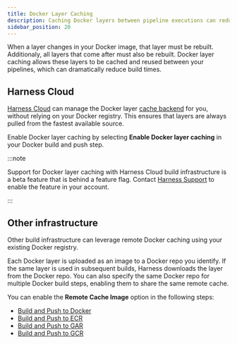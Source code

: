 ```yaml
---
title: Docker Layer Caching
description: Caching Docker layers between pipeline executions can reduce build times.
sidebar_position: 20
---
```


When a layer changes in your Docker image, that layer must be rebuilt. Additionaly, all layers that come after must also be rebuilt. Docker layer caching allows these layers to be cached and reused between your pipelines, which can dramatically reduce build times.

## Harness Cloud

[Harness Cloud](../set-up-build-infrastructure/use-harness-cloud-build-infrastructure.md) can manage the Docker layer [cache backend](https://docs.docker.com/build/cache/backends/) for you, without relying on your Docker registry. This ensures that layers are always pulled from the fastest available source.

Enable Docker layer caching by selecting __Enable Docker layer caching__ in your Docker build and push step.

:::note

Support for Docker layer caching with Harness Cloud build infrastructure is a beta feature that is behind a feature flag. Contact [Harness Support](mailto:support@harness.io) to enable the feature in your account.<!-- CI_ENABLE_DLC and CI_HOSTED_CONTAINERLESS_OOTB_STEP_ENABLED --> <!-- DLC uses the buildx plugin rather than kaniko or drone-docker. Example - GCR buildx plugin: https://github.com/drone-plugins/drone-buildx-gcr -->

:::

## Other infrastructure

Other build infrastructure can leverage remote Docker caching using your existing Docker registry.

Each Docker layer is uploaded as an image to a Docker repo you identify. If the same layer is used in subsequent builds, Harness downloads the layer from the Docker repo. You can also specify the same Docker repo for multiple Docker build steps, enabling them to share the same remote cache.

You can enable the **Remote Cache Image** option in the following steps:

* [Build and Push to Docker](../build-and-upload-artifacts/build-and-push-to-docker-hub-step-settings.md)
* [Build and Push to ECR](../build-and-upload-artifacts/build-and-push-to-ecr-step-settings.md)
* [Build and Push to GAR](/docs/continuous-integration/use-ci/build-and-upload-artifacts/build-and-push-to-gar.md)
* [Build and Push to GCR](/docs/continuous-integration/use-ci/build-and-upload-artifacts/build-and-push-to-gcr.md)